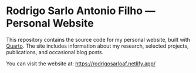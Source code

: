 # Rodrigo Sarlo Antonio Filho — Personal Website

This repository contains the source code for my personal website, built with [Quarto](https://quarto.org). The site includes information about my research, selected projects, publications, and occasional blog posts.

You can visit the website at: <https://rodrigosarloaf.netlify.app/>
